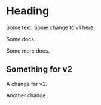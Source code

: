 # Heading

Some text. Some change to v1 here.

Some docs.

Some more docs.

## Something for v2

A change for v2.

Another change.